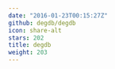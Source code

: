 ```yaml
---
date: "2016-01-23T00:15:27Z"
github: degdb/degdb
icon: share-alt
stars: 202
title: degdb
weight: 203
---
```

